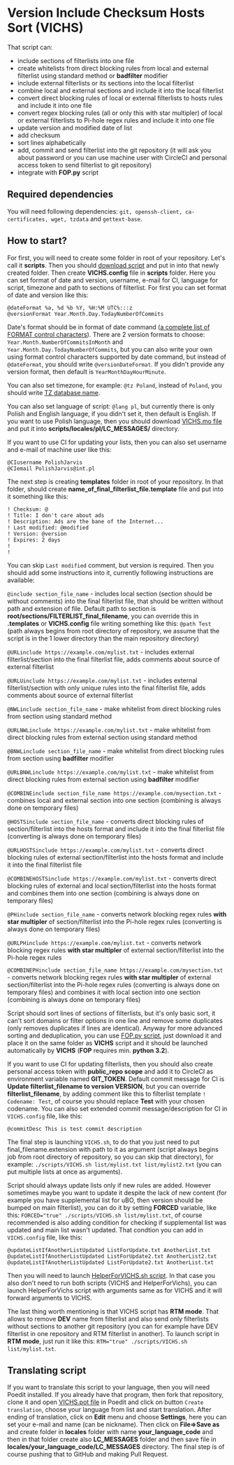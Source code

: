 # Version Include Checksum Hosts Sort (VICHS)

That script can:
* include sections of filterlists into one file
* create whitelists from direct blocking rules from local and external filterlist using standard method or **badfilter** modifier
* include external filterlists or its sections into the local filterlist
* combine local and external sections and include it into the local filterlist
* convert direct blocking rules of local or external filterlists to hosts rules and include it into one file
* convert regex blocking rules (all or only this with star multipler) of local or external filterlists to Pi-hole regex rules and include it into one file
* update version and modified date of list
* add checksum
* sort lines alphabetically
* add, commit and send filterlist into the git repository (it will ask you about password or you can use machine user with CircleCI and personal access token to send filterlist to git repository)
* integrate with **FOP.py** script

## Required dependencies
You will need following dependencies: `git, openssh-client, ca-certificates, wget, tzdata` and `gettext-base`.

## How to start?
For first, you will need to create some folder in root of your repository. Let's call it **scripts**. Then you should [download script](https://raw.githubusercontent.com/PolishFiltersTeam/ScriptsPlayground/master/scripts/VICHS.sh) and put in into that newly created folder. Then create **VICHS.config** file in **scripts** folder. Here you can set format of date and version, username, e-mail for CI, language for script, timezone and path to sections of filterlist. For first you can set format of date and version like this:
```
@dateFormat %a, %d %b %Y, %H:%M UTC%:::z
@versionFormat Year.Month.Day.TodayNumberOfCommits
```

Date's format should be in format of date command ([a complete list of FORMAT control characters](https://www.cyberciti.biz/faq/linux-unix-formatting-dates-for-display/)). There are 2 version formats to choose: `Year.Month.NumberOfCommitsInMonth` and `Year.Month.Day.TodayNumberOfCommits`, but you can also write your own using format control characters supported by date command, but instead of `@dateFormat`, you should write `@versionDateFormat`. If you didn't provide any version format, then default is `YearMonthDayHourMinute`.

You can also set timezone, for example: `@tz Poland`, instead of `Poland`, you should write [TZ database name](https://en.wikipedia.org/wiki/List_of_tz_database_time_zones).

You can also set language of script: `@lang pl`, but currently there is only Polish and English language, if you didn't set it, then default is English. If you want to use Polish language, then you should download [VICHS.mo file](https://github.com/PolishFiltersTeam/ScriptsPlayground/raw/master/scripts/locales/pl/LC_MESSAGES/VICHS.mo) and put it into **scripts/locales/pl/LC_MESSAGES/** directory.

If you want to use CI for updating your lists, then you can also set username and e-mail of machine user like this:
```
@CIusername PolishJarvis
@CIemail PolishJarvis@int.pl
```
The next step is creating **templates** folder in root of your repository. In that folder, should create **name_of_final_filterlist_file.template** file and put into it something like this:
```
! Checksum: @
! Title: I don't care about ads
! Description: Ads are the bane of the Internet...
! Last modified: @modified
! Version: @version
! Expires: 2 days
!
!
```
You can skip `Last modified` comment, but version is required.
Then you should add some instructions into it, currently following instructions are available:

`@include section_file_name` - includes local section (section should be without comments) into the final filterlist file, that should be written without path and extension of file. Default path to section is **root/sections/FILTERLIST_final_filename**, you can override this in **.templates** or **VICHS.config** file writing something like this: `@path Test` (path always begins from root directory of repository, we assume that the script is in the 1 lower directory than the main repository directory)

`@URLinclude https://example.com/mylist.txt` - includes external filterlist/section into the final filterlist file, adds comments about source of external filterlist

`@URLUinclude https://example.com/mylist.txt` - includes external filterlist/section with only unique rules into the final filterlist file, adds comments about source of external filterlist

`@NWLinclude section_file_name` - make whitelist from direct blocking rules from section using standard method

`@URLNWLinclude https://example.com/mylist.txt` - make whitelist from direct blocking rules from external section using standard method

`@BNWLinclude section_file_name` - make whitelist from direct blocking rules from section using **badfilter** modifier

`@URLBNWLinclude https://example.com/mylist.txt` - make whitelist from direct blocking rules from external section using **badfilter** modifier

`@COMBINEinclude section_file_name https://example.com/mysection.txt` - combines local and external section into one section (combining is always done on temporary files)

`@HOSTSinclude section_file_name` - converts direct blocking rules of section/filterlist into the hosts format and include it into the final filterlist file (converting is always done on temporary files)

`@URLHOSTSinclude https://example.com/mylist.txt` - converts direct blocking rules of external section/filterlist into the hosts format and include it into the final filterlist file

`@COMBINEHOSTSinclude https://example.com/mylist.txt` - converts direct blocking rules of external and local section/filterlist into the hosts format and combines them into one section (combining is always done on temporary files)

`@PHinclude section_file_name` - converts network blocking regex rules **with star multipler** of section/filterlist into the Pi-hole regex rules (converting is always done on temporary files)

`@URLPHinclude https://example.com/mylist.txt` - converts network blocking regex rules **with star multipler** of external section/filterlist into the Pi-hole regex rules

`@COMBINEPHinclude section_file_name https://example.com/mysection.txt` - converts network blocking regex rules **with star multipler** of external section/filterlist into the Pi-hole regex rules (converting is always done on temporary files) and combines it with local section into one section (combining is always done on temporary files)

Script should sort lines of sections of filterlists, but it's only basic sort, it can't sort domains or filter options in one line and remove some duplicates (only removes duplicates if lines are identical). Anyway for more advanced sorting and deduplication, you can use [FOP.py script](https://raw.githubusercontent.com/PolishFiltersTeam/ScriptsPlayground/master/scripts/FOP.py), just download it and place it on the same folder as **VICHS** script and it should be launched automatically by **VICHS** (**FOP** requires min. **python 3.2**).

If you want to use CI for updating filterlists, then you should also create personal access token with **public_repo scope** and add it to CircleCI as environment variable named **GIT_TOKEN**. Default commit message for CI is **Update filterlist_filename to version VERSION**, but you can override **filterlist_filename**, by adding comment like this to filterlist template `! Codename: Test`, of course you should replace **Test** with your chosen codename. You can also set extended commit message/description for CI in `VICHS.config` file, like this:
```
@commitDesc This is test commit description
```

The final step is launching `VICHS.sh`, to do that you just need to put final_filename.extension with path to it as argument (script always begins job from root directory of repository, so you can skip that directory), for example: `./scripts/VICHS.sh list/mylist.txt list/mylist2.txt` (you can put multiple lists at once as arguments).

Script should always update lists only if new rules are added. However sometimes maybe you want to update it despite the lack of new content (for example you have supplemental list for uBO, then version should be bumped on main filterlist), you can do it by setting **FORCED** variable, like this: `FORCED="true" ./scripts/VICHS.sh list/mylist.txt`, of course recommended is also adding condition for checking if supplemental list was updated and main list wasn't updated.
That condtion you can add in `VICHS.config` file, like this:
```
@updateListIfAnotherListUpdated ListForUpdate.txt AnotherList.txt
@updateListIfAnotherListUpdated ListForUpdate2.txt AnotherList2.txt
@updateListIfAnotherListUpdated ListForUpdate2.txt AnotherList.txt
```
Then you will need to launch [HelperForVICHS.sh script](https://raw.githubusercontent.com/PolishFiltersTeam/ScriptsPlayground/master/scripts/HelperForVICHS.sh). In that case you also don't need to run both scripts (VICHS and HelperForVichs), you can launch HelperForVichs script with arguments same as for VICHS and it will forward arguments to VICHS.

The last thing worth mentioning is that VICHS script has **RTM mode**. That allows to remove **DEV** name from filterlist and also send only filterlists without sections to another git repository (you can for example have DEV filterlist in one repository and RTM filterlist in another). To launch script in **RTM mode**, just run it like this: `RTM="true" ./scripts/VICHS.sh list/mylist.txt`.

## Translating script
If you want to translate this script to your language, then you will need Poedit installed. If you already have that program, then fork that repository, clone it and open [VICHS.pot file](https://github.com/PolishFiltersTeam/ScriptsPlayground/blob/master/scripts/locales/VICHS.pot) in Poedit and click on button `Create translation`, choose your language from list and start translation. After ending of translation, click on **Edit** menu and choose **Settings**, here you can set your e-mail and name (can be nickname). Then click on **File=>Save as** and create folder in **locales** folder with name **your_language_code** and then in that folder create also **LC_MESSAGES** folder and then save file in **locales/your_language_code/LC_MESSAGES** directory. The final step is of course pushing that to GitHub and making Pull Request.